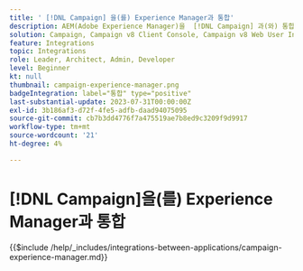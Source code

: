 ```yaml
---
title: ' [!DNL Campaign] 을(를) Experience Manager과 통합'
description: AEM(Adobe Experience Manager)을  [!DNL Campaign] 과(와) 통합하여 이메일 캠페인을 만들고 관리합니다.
solution: Campaign, Campaign v8 Client Console, Campaign v8 Web User Interface, Campaign Standard, Campaign Classic v7, Experience Manager, Experience Manager Forms
feature: Integrations
topic: Integrations
role: Leader, Architect, Admin, Developer
level: Beginner
kt: null
thumbnail: campaign-experience-manager.png
badgeIntegration: label="통합" type="positive"
last-substantial-update: 2023-07-31T00:00:00Z
exl-id: 3b186af3-d72f-4fe5-adfb-daad94075095
source-git-commit: cb7b3dd4776f7a475519ae7b8ed9c3209f9d9917
workflow-type: tm+mt
source-wordcount: '21'
ht-degree: 4%

---
```


# [!DNL Campaign]을(를) Experience Manager과 통합

{{$include /help/_includes/integrations-between-applications/campaign-experience-manager.md}}
